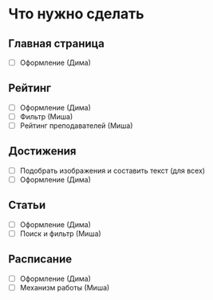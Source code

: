 # Что нужно сделать

## Главная страница
- [ ] Оформление (Дима)

## Рейтинг
- [ ] Оформление (Дима)
- [ ] Фильтр (Миша)
- [ ] Рейтинг преподавателей (Миша)

## Достижения
- [ ] Подобрать изображения и составить текст (для всех)
- [ ] Оформление (Дима)

## Статьи
- [ ] Оформление (Дима)
- [ ] Поиск и фильтр (Миша)

## Расписание
- [ ] Оформление (Дима)
- [ ] Механизм работы (Миша) 
